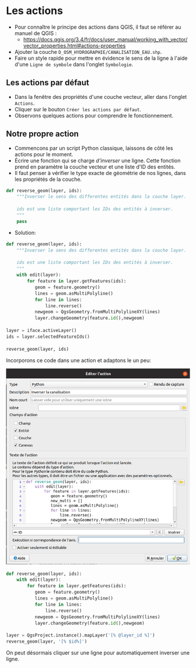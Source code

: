 # Les actions

* Pour connaître le principe des actions dans QGIS, il faut se référer au manuel de QGIS :
    * https://docs.qgis.org/3.4/fr/docs/user_manual/working_with_vector/vector_properties.html#actions-properties
* Ajouter la couche `D_OSM_HYDROGRAPHIE/CANALISATION_EAU.shp`.
* Faire un style rapide pour mettre en évidence le sens de la ligne à l'aide d'une `Ligne de symbole` dans l'onglet `Symbologie`.
    
## Les actions par défaut

* Dans la fenêtre des propriétés d'une couche vecteur, aller dans l'onglet `Actions`.
* Cliquer sur le bouton `Créer les actions par défaut`.
* Observons quelques actions pour comprendre le fonctionnement.

## Notre propre action

* Commencons par un script Python classique, laissons de côté les actions pour le moment.
* Écrire une fonction qui se charge *d'inverser* une ligne. Cette fonction prend en paramètre la couche vecteur et une liste d'ID des entités.
* Il faut penser à vérifier le type exacte de géométrie de nos lignes, dans les propriétés de la couche.

```python
def reverse_geom(layer, ids):
    """Inverser le sens des differentes entités dans la couche layer.
    
    ids est une liste comportant les IDs des entités à inverser.
    """
    pass

```

* Solution:
```python
def reverse_geom(layer, ids):
    """Inverser le sens des differentes entités dans la couche layer.
    
    ids est une liste comportant les IDs des entités à inverser.
    """
    with edit(layer):
        for feature in layer.getFeatures(ids):
           geom = feature.geometry()
           lines = geom.asMultiPolyline()
           for line in lines:
               line.reverse() 
           newgeom = QgsGeometry.fromMultiPolylineXY(lines)
           layer.changeGeometry(feature.id(),newgeom)

layer = iface.activeLayer()
ids = layer.selectedFeatureIds()

reverse_geom(layer, ids)
```

Incorporons ce code dans une action et adaptons le un peu:

![Inverser canalisation](./media/action_inverser_ligne.png)

```python
def reverse_geom(layer, ids):
    with edit(layer):
        for feature in layer.getFeatures(ids):
           geom = feature.geometry()
           lines = geom.asMultiPolyline()
           for line in lines:
               line.reverse() 
           newgeom = QgsGeometry.fromMultiPolylineXY(lines)
           layer.changeGeometry(feature.id(),newgeom)

layer = QgsProject.instance().mapLayer('[% @layer_id %]')
reverse_geom(layer, '[% $id%]')
```

On peut désormais cliquer sur une ligne pour automatiquement inverser une ligne.

